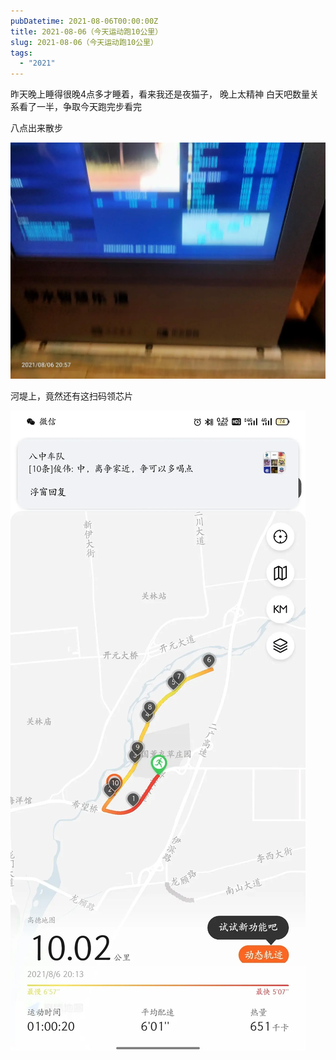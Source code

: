 ```yaml
---
pubDatetime: 2021-08-06T00:00:00Z
title: 2021-08-06（今天运动跑10公里）
slug: 2021-08-06（今天运动跑10公里）
tags:
  - "2021"
---
```


昨天晚上睡得很晚4点多才睡着，看来我还是夜猫子，
晚上太精神
白天吧数量关系看了一半，争取今天跑完步看完

八点出来散步

![](../../img/6904315-effe85a30d6772ee.jpg)

河堤上，竟然还有这扫码领芯片

![](../../img/6904315-aa9a5964d2a9631e.jpg)
